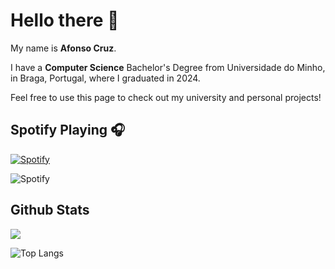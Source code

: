# Hello there 👋

My name is **Afonso Cruz**.

I have a **Computer Science** Bachelor's Degree from Universidade do Minho, in Braga, Portugal, where I graduated in 2024.

Feel free to use this page to check out my university and personal projects!

## Spotify Playing 🎧

[![Spotify](https://AfonsoCruz10.vercel.app/api/spotify)](https://open.spotify.com/user/21qgj4jlp2vapytcd4hgrk26a)

![Spotify](https://spotify-github-profile.vercel.app/api/view?uid=21qgj4jlp2vapytcd4hgrk26a&cover_image=true&theme=default)


## Github Stats
![](https://github-readme-stats.vercel.app/api?username=AfonsoCruz10&hide=contribs,prs&theme=gotham&show_icons=true)

![Top Langs](https://github-readme-stats.vercel.app/api/top-langs/?username=AfonsoCruz10&hide_progress=true&layout=compact)




